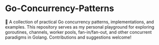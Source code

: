 # Go-Concurrency-Patterns
🚀 A collection of practical Go concurrency patterns, implementations, and examples. This repository serves as my personal playground for exploring goroutines, channels, worker pools, fan-in/fan-out, and other concurrent paradigms in Golang. Contributions and suggestions welcome!

